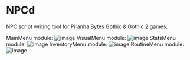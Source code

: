 # NPCd
NPC script writing tool for Piranha Bytes Gothic &amp; Gothic 2 games.

MainMenu module:
![image](https://github.com/Zira3l137/NPCd/assets/112759016/83748e33-bea4-4a7f-9675-9246f1bc8b0c)
VisualMenu module:
![image](https://github.com/Zira3l137/NPCd/assets/112759016/825b9d72-8971-4f54-b521-31a783b950dd)
StatsMenu module:
![image](https://github.com/Zira3l137/NPCd/assets/112759016/358c7581-0cff-4889-8b78-93edf851b02c)
InventoryMenu module:
![image](https://github.com/Zira3l137/NPCd/assets/112759016/cbcffd8a-e9f4-4fdd-81b0-727ad6b8c57d)
RoutineMenu module:
![image](https://github.com/Zira3l137/NPCd/assets/112759016/502cde3e-7209-47e5-8959-b287e932e728)

